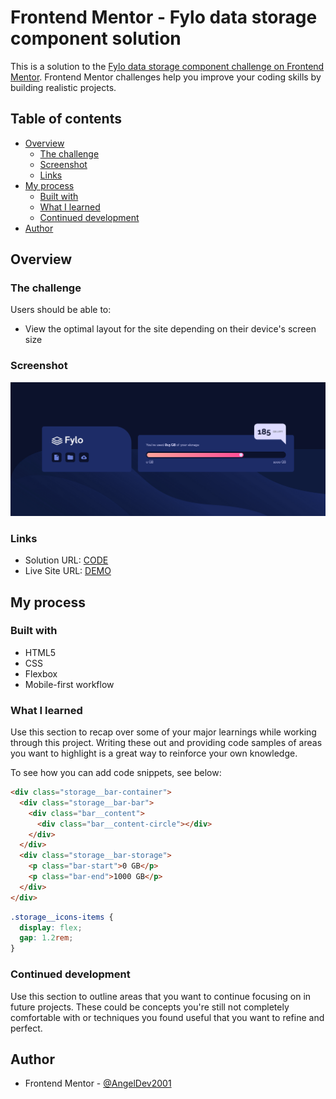 # Frontend Mentor - Fylo data storage component solution

This is a solution to the [Fylo data storage component challenge on Frontend Mentor](https://www.frontendmentor.io/challenges/fylo-data-storage-component-1dZPRbV5n). Frontend Mentor challenges help you improve your coding skills by building realistic projects.

## Table of contents

- [Overview](#overview)
  - [The challenge](#the-challenge)
  - [Screenshot](#screenshot)
  - [Links](#links)
- [My process](#my-process)
  - [Built with](#built-with)
  - [What I learned](#what-i-learned)
  - [Continued development](#continued-development)
- [Author](#author)

## Overview

### The challenge

Users should be able to:

- View the optimal layout for the site depending on their device's screen size

### Screenshot

![](./images/Screenshot.png)

### Links

- Solution URL: [CODE](https://github.com/AngelDev2001/Fylo-data-storage-component---AngelDev2001.git)
- Live Site URL: [DEMO](https://github.com/AngelDev2001/Fylo-data-storage-component---AngelDev2001.git/)

## My process

### Built with

- HTML5
- CSS
- Flexbox
- Mobile-first workflow

### What I learned

Use this section to recap over some of your major learnings while working through this project. Writing these out and providing code samples of areas you want to highlight is a great way to reinforce your own knowledge.

To see how you can add code snippets, see below:

```html
<div class="storage__bar-container">
  <div class="storage__bar-bar">
    <div class="bar__content">
      <div class="bar__content-circle"></div>
    </div>
  </div>
  <div class="storage__bar-storage">
    <p class="bar-start">0 GB</p>
    <p class="bar-end">1000 GB</p>
  </div>
</div>
```

```css
.storage__icons-items {
  display: flex;
  gap: 1.2rem;
}
```

### Continued development

Use this section to outline areas that you want to continue focusing on in future projects. These could be concepts you're still not completely comfortable with or techniques you found useful that you want to refine and perfect.

## Author

- Frontend Mentor - [@AngelDev2001](https://www.frontendmentor.io/profile/AngelDev2001)
